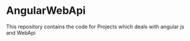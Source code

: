 # AngularWebApi
This repository contains the code for Projects which deals with angular js and WebApi

